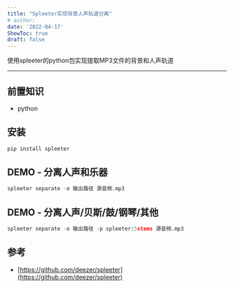 ```yaml
---
title: "Spleeter实现背景人声轨道分离"
# author: 
date: '2022-04-17'
ShowToc: true
draft: false
---
```

使用spleeter的python包实现提取MP3文件的背景和人声轨道
<!--more-->

---


## 前置知识

- python

## 安装

```python
pip install spleeter
```

## DEMO - 分离人声和乐器

```python
spleeter separate -o 输出路径 源音频.mp3
```

## DEMO - 分离人声/贝斯/鼓/钢琴/其他

```python
spleeter separate -o 输出路径 -p spleeter:5stems 源音频.mp3
```

## 参考

- [https://github.com/deezer/spleeter](https://github.com/deezer/spleeter)